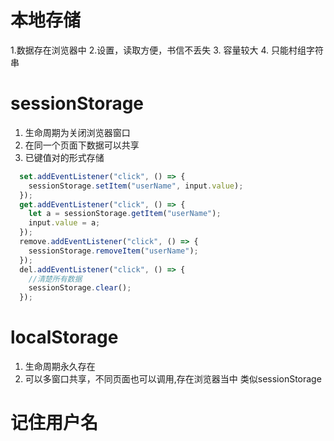 # 本地存储
1.数据存在浏览器中
2.设置，读取方便，书信不丢失
3. 容量较大
4. 只能村组字符串
# sessionStorage
1. 生命周期为关闭浏览器窗口
2. 在同一个页面下数据可以共享
3. 已键值对的形式存储
``` javascript
  set.addEventListener("click", () => {
    sessionStorage.setItem("userName", input.value);
  });
  get.addEventListener("click", () => {
    let a = sessionStorage.getItem("userName");
    input.value = a;
  });
  remove.addEventListener("click", () => {
    sessionStorage.removeItem("userName");
  });
  del.addEventListener("click", () => {
    //清楚所有数据
    sessionStorage.clear();
  });
```
# localStorage
1. 生命周期永久存在
2. 可以多窗口共享，不同页面也可以调用,存在浏览器当中
类似sessionStorage
# 记住用户名